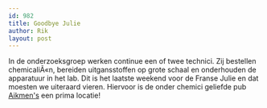 ```yaml
---
id: 982
title: Goodbye Julie
author: Rik
layout: post
---
```

In de onderzoeksgroep werken continue een of twee technici. Zij bestellen chemicaliÃ«n, bereiden uitgansstoffen op grote schaal en onderhouden de apparatuur in het lab. Dit is het laatste weekend voor de Franse Julie en dat moesten we uiteraard vieren. Hiervoor is de onder chemici geliefde pub [Aikmen's][1] een prima locatie!

 [1]: http://www.cellarbar.co.uk/